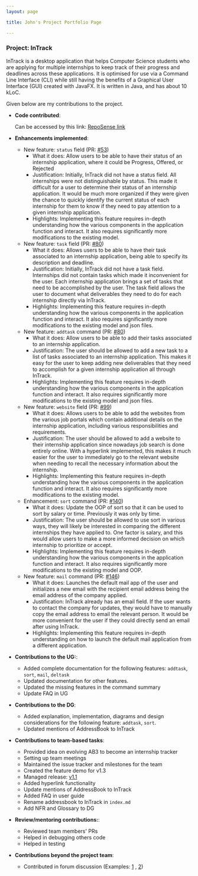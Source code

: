 ```yaml
---
layout: page

title: John's Project Portfolio Page

---
```


### Project: InTrack

InTrack is a desktop application that helps Computer Science students who are applying for multiple internships to keep
track of their progress and deadlines across these applications. It is optimised for use via a Command Line Interface
(CLI) while still having the benefits of a Graphical User Interface (GUI) created with JavaFX. It is written in Java,
and has about 10 kLoC.

Given below are my contributions to the project.
* **Code contributed**: 

    Can be accessed by this link: [RepoSense link](https://nus-cs2103-ay2223s1.github.io/tp-dashboard/?search=johnrhimawan&breakdown=true)

* **Enhancements implemented**:

    * New feature: `status` field (PR: [#53](https://github.com/AY2223S1-CS2103T-T11-2/tp/pull/53))
      * What it does: Allow users to be able to have their status of an internship application, where it could be Progress, Offered, or Rejected
      * Justification: Initially, InTrack did not have a status field. All internships were not distinguishable by status.
        This made it difficult for a user to determine their status of an internship application. It would be much more
        organized if they were given the chance to quickly identify the current status of each internship for them to know if they need to pay attention to a given internship application.
      * Highlights: Implementing this feature requires in-depth understanding how the various components in the
        application function and interact. It also requires significantly more modifications to the existing model.
    * New feature: `task` field (PR: [#80](https://github.com/AY2223S1-CS2103T-T11-2/tp/pull/80))
      * What it does: Allows users to be able to have their task associated to an internship application, being able to
        specify its description and deadline.
      * Justification: Initially, InTrack did not have a task field. Internships did not contain tasks which made it
        inconvenient for the user. Each internship application brings a set of tasks that need to be accomplished by the
        user. The task field allows the user to document what deliverables they need to do for each internship directly
        via InTrack.
      * Highlights: Implementing this feature requires in-depth understanding how the various components in the
        application function and interact. It also requires significantly more modifications to the existing model and json files.
    * New feature: `addtask` command (PR: [#80](https://github.com/AY2223S1-CS2103T-T11-2/tp/pull/80))
      * What it does: Allow users to be able to add their tasks associated to an internship application.
      * Justification: The user should be allowed to add a new task to a list of tasks associated to an internship application.
        This makes it easy for the user to keep adding new deliverables that they need to accomplish for a given internship
        application all through InTrack.
      * Highlights: Implementing this feature requires in-depth understanding how the various components in the
        application function and interact. It also requires significantly more modifications to the existing model and json files.
    * New feature: `website` field (PR: [#99](https://github.com/AY2223S1-CS2103T-T11-2/tp/pull/99))
      * What it does: Allows users to be able to add the websites from the various job portals which contain additional 
        details on the internship application, including various responsibilities and requirements.
      * Justification: The user should be allowed to add a website to their internship application since nowadays job search
        is done entirely online. With a hyperlink implemented, this makes it much easier for the user to immediately go
        to the relevant website when needing to recall the necessary information about the internship.
      * Highlights: Implementing this feature requires in-depth understanding how the various components in the
        application function and interact. It also requires significantly more modifications to the existing model.
    * Enhancement: `sort` command (PR: [#140](https://github.com/AY2223S1-CS2103T-T11-2/tp/pull/140))
      * What it does: Update the OOP of sort so that it can be used to sort by salary or time. Previously it was only by time.
      * Justification: The user should be allowed to use sort in various ways, they will likely be interested in comparing
        the different internships they have applied to. One factor is salary, and this would allow users to make a more informed decision on which internship to prioritize or accept.
      * Highlights: Implementing this feature requires in-depth understanding how the various components in the
        application function and interact. It also requires significantly more modifications to the existing model and OOP.
    * New feature: `mail` command (PR: [#146](https://github.com/AY2223S1-CS2103T-T11-2/tp/pull/146))
      * What it does: Launches the default mail app of the user and initializes a new email with the recipient email address being the email address of the company applied.
      * Justification: InTrack already has an email field. If the user wants to contact the company for updates, they
        would have to manually copy the email address to email the relevant person. It would be more convenient for the
        user if they could directly send an email after using InTrack.
      * Highlights: Implementing this feature requires in-depth understanding on how to launch the default mail application from a different application.

* **Contributions to the UG:**:
  * Added complete documentation for the following features: `addtask`, `sort`, `mail`, `deltask`
  * Updated documentation for other features.
  * Updated the missing features in the command summary
  * Update FAQ in UG
* **Contributions to the DG**:
  * Added explanation, implementation, diagrams and design considerations for the following feature: `addtask`, `sort`.
  * Updated mentions of AddressBook to InTrack
* **Contributions to team-based tasks**:
  * Provided idea on evolving AB3 to become an internship tracker
  * Setting up team meetings
  * Maintained the issue tracker and milestones for the team
  * Created the feature demo for v1.3
  * Managed release: [v1.1](https://github.com/AY2223S1-CS2103T-T11-2/tp/releases/tag/v1.1)
  * Added hyperlink functionality
  * Update mentions of AddressBook to InTrack
  * Added FAQ in user guide
  * Rename addressbook to InTrack in `index.md`
  * Add NFR and Glossary to DG
* **Review/mentoring contributions:**:
  * Reviewed team members' PRs
  * Helped in debugging others code
  * Helped in testing
* **Contributions beyond the project team**:
  * Contributed in forum discussion (Examples: [1](https://github.com/nus-cs2103-AY2223S1/forum/issues/374)
, [2](https://github.com/nus-cs2103-AY2223S1/forum/issues/352))
